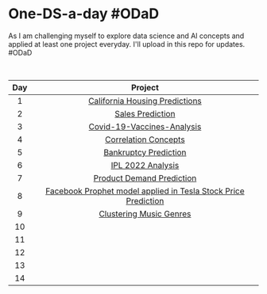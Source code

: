 # One-DS-a-day #ODaD
As I am challenging myself to explore data science and AI concepts and applied at least one project everyday. I'll upload in this repo for updates. #ODaD 

<br>

|      Day     |  Project   |  
|     :---:    |     :---:      |     
| 1     | [California Housing Predictions](https://github.com/Zinwaiyan274/Re-practice-multiple-linear-regression)   | 
| 2     | [Sales Prediction](https://github.com/Zinwaiyan274/Sales-Prediction)      | 
| 3   | [Covid-19-Vaccines-Analysis](https://github.com/Zinwaiyan274/Covid-19-Vaccines-Analysis)     | 
| 4     | [Correlation Concepts](https://github.com/Zinwaiyan274/EDA---Correlation)       | 
| 5   | [Bankruptcy Prediction](https://github.com/Zinwaiyan274/Bankruptcy-Prediction)   | 
| 6    | [IPL 2022 Analysis](https://github.com/Zinwaiyan274/IPL-2022-Analysis)      | 
| 7   | [Product Demand Prediction](https://github.com/Zinwaiyan274/Product-Demand-Prediction)     | 
| 8     | [Facebook Prophet model applied in Tesla Stock Price Prediction](https://github.com/Zinwaiyan274/Tesla-Stock-Price-Prediction-using-Facebook-Prophet-model)|   
| 9    | [Clustering Music Genres](https://github.com/Zinwaiyan274/Clustering-Music-Genres)      | 
| 10     | []()       | 
| 11     | []()       | 
| 12     | []()       | 
| 13     | []()       | 
| 14     | []()       | 

